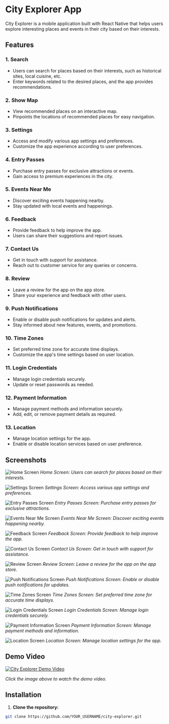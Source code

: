 # City Explorer App

City Explorer is a mobile application built with React Native that helps users explore interesting places and events in their city based on their interests.

## Features

### 1. Search
- Users can search for places based on their interests, such as historical sites, local cuisine, etc.
- Enter keywords related to the desired places, and the app provides recommendations.

### 2. Show Map
- View recommended places on an interactive map.
- Pinpoints the locations of recommended places for easy navigation.

### 3. Settings
- Access and modify various app settings and preferences.
- Customize the app experience according to user preferences.

### 4. Entry Passes
- Purchase entry passes for exclusive attractions or events.
- Gain access to premium experiences in the city.

### 5. Events Near Me
- Discover exciting events happening nearby.
- Stay updated with local events and happenings.

### 6. Feedback
- Provide feedback to help improve the app.
- Users can share their suggestions and report issues.

### 7. Contact Us
- Get in touch with support for assistance.
- Reach out to customer service for any queries or concerns.

### 8. Review
- Leave a review for the app on the app store.
- Share your experience and feedback with other users.

### 9. Push Notifications
- Enable or disable push notifications for updates and alerts.
- Stay informed about new features, events, and promotions.

### 10. Time Zones
- Set preferred time zone for accurate time displays.
- Customize the app's time settings based on user location.

### 11. Login Credentials
- Manage login credentials securely.
- Update or reset passwords as needed.

### 12. Payment Information
- Manage payment methods and information securely.
- Add, edit, or remove payment details as required.

### 13. Location
- Manage location settings for the app.
- Enable or disable location services based on user preference.

## Screenshots

![Home Screen](Screenshots/home_screen.png)
*Home Screen: Users can search for places based on their interests.*

![Settings Screen](Screenshots/settings.png)
*Settings Screen: Access various app settings and preferences.*

![Entry Passes Screen](screenshots/entry_passes_screen.png)
*Entry Passes Screen: Purchase entry passes for exclusive attractions.*

![Events Near Me Screen](screenshots/events_near_me_screen.png)
*Events Near Me Screen: Discover exciting events happening nearby.*

![Feedback Screen](screenshots/feedback_screen.png)
*Feedback Screen: Provide feedback to help improve the app.*

![Contact Us Screen](screenshots/contact_us_screen.png)
*Contact Us Screen: Get in touch with support for assistance.*

![Review Screen](screenshots/review_screen.png)
*Review Screen: Leave a review for the app on the app store.*

![Push Notifications Screen](screenshots/push_notifications_screen.png)
*Push Notifications Screen: Enable or disable push notifications for updates.*

![Time Zones Screen](screenshots/time_zones_screen.png)
*Time Zones Screen: Set preferred time zone for accurate time displays.*

![Login Credentials Screen](screenshots/login_credentials_screen.png)
*Login Credentials Screen: Manage login credentials securely.*

![Payment Information Screen](screenshots/payment_info_screen.png)
*Payment Information Screen: Manage payment methods and information.*

![Location Screen](screenshots/location_screen.png)
*Location Screen: Manage location settings for the app.*

## Demo Video

[![City Explorer Demo Video](https://img.youtube.com/vi/YOUR_VIDEO_ID_HERE/0.jpg)](https://www.youtube.com/watch?v=YOUR_VIDEO_ID_HERE)

*Click the image above to watch the demo video.*

## Installation

1. **Clone the repository:**

```bash
git clone https://github.com/YOUR_USERNAME/city-explorer.git
